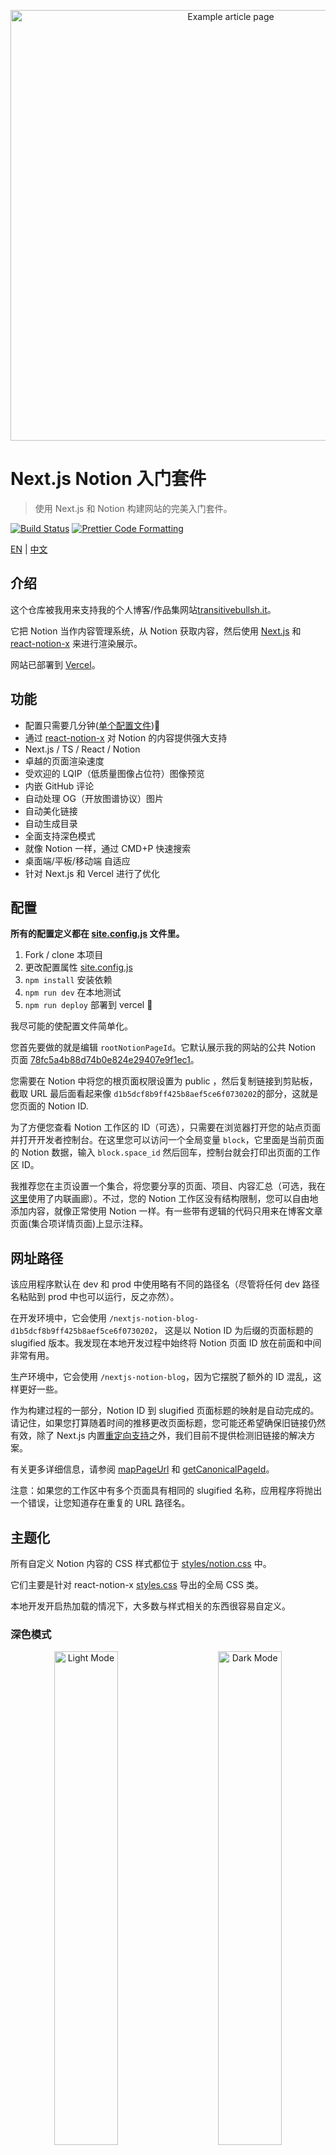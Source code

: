 <p align="center">
  <a href="https://transitivebullsh.it/nextjs-notion-starter-kit">
    <img alt="Example article page" src="https://ssfy.io/https%3A%2F%2Fwww.notion.so%2Fimage%2Fhttps%253A%252F%252Fs3-us-west-2.amazonaws.com%252Fsecure.notion-static.com%252Fd147d76c-28a4-4cdd-a503-2d6bcc50a787%252Ftransitivebullsh.it__(5)-opt.jpg%3Ftable%3Dblock%26id%3D5b87b717-ca5b-49da-b17c-12c3eab1644a%26cache%3Dv2" width="689">
  </a>
</p>

# Next.js Notion 入门套件

> 使用 Next.js 和 Notion 构建网站的完美入门套件。

[![Build Status](https://travis-ci.com/transitive-bullshit/nextjs-notion-starter-kit.svg?branch=main)](https://travis-ci.com/transitive-bullshit/nextjs-notion-starter-kit) [![Prettier Code Formatting](https://img.shields.io/badge/code_style-prettier-brightgreen.svg)](https://prettier.io)

[EN](readme.md) | [中文](readme-zh.md)

## 介绍

这个仓库被我用来支持我的个人博客/作品集网站[transitivebullsh.it](https://transitivebullsh.it)。

它把 Notion 当作内容管理系统，从 Notion 获取内容，然后使用 [Next.js](https://nextjs.org/) 和 [react-notion-x](https://github.com/NotionX/react-notion-x) 来进行渲染展示。

网站已部署到 [Vercel](http://vercel.com)。

## 功能

- 配置只需要几分钟([单个配置文件](./site.config.js))💪
- 通过 [react-notion-x](https://github.com/NotionX/react-notion-x) 对 Notion 的内容提供强大支持
- Next.js / TS / React / Notion
- 卓越的页面渲染速度
- 受欢迎的 LQIP（低质量图像占位符）图像预览
- 内嵌 GitHub 评论
- 自动处理 OG（开放图谱协议）图片
- 自动美化链接
- 自动生成目录
- 全面支持深色模式
- 就像 Notion 一样，通过 CMD+P 快速搜索
- 桌面端/平板/移动端 自适应
- 针对 Next.js 和 Vercel 进行了优化

## 配置

**所有的配置定义都在 [site.config.js](./site.config.js) 文件里。**

1. Fork / clone 本项目
2. 更改配置属性 [site.config.js](./site.config.js)
3. `npm install` 安装依赖
4. `npm run dev` 在本地测试
5. `npm run deploy` 部署到 vercel 💪

我尽可能的使配置文件简单化。

您首先要做的就是编辑 `rootNotionPageId`。它默认展示我的网站的公共 Notion 页面 [78fc5a4b88d74b0e824e29407e9f1ec1](https://notion.so/78fc5a4b88d74b0e824e29407e9f1ec1)。

您需要在 Notion 中将您的根页面权限设置为 public ，然后复制链接到剪贴板，截取 URL 最后面看起来像 `d1b5dcf8b9ff425b8aef5ce6f0730202`的部分，这就是您页面的 Notion ID.

为了方便您查看 Notion 工作区的 ID（可选），只需要在浏览器打开您的站点页面并打开开发者控制台。在这里您可以访问一个全局变量 `block`，它里面是当前页面的 Notion 数据，输入 `block.space_id` 然后回车，控制台就会打印出页面的工作区 ID。

我推荐您在主页设置一个集合，将您要分享的页面、项目、内容汇总（可选，我在[这里](https://notion.so/78fc5a4b88d74b0e824e29407e9f1ec1)使用了内联画廊）。不过，您的 Notion 工作区没有结构限制，您可以自由地添加内容，就像正常使用 Notion 一样。有一些带有逻辑的代码只用来在博客文章页面(集合项详情页面)上显示注释。

## 网址路径

该应用程序默认在 dev 和 prod 中使用略有不同的路径名（尽管将任何 dev 路径名粘贴到 prod 中也可以运行，反之亦然）。

在开发环境中，它会使用 `/nextjs-notion-blog-d1b5dcf8b9ff425b8aef5ce6f0730202`， 这是以 Notion ID 为后缀的页面标题的 slugified 版本。我发现在本地开发过程中始终将 Notion 页面 ID 放在前面和中间非常有用。

生产环境中，它会使用 `/nextjs-notion-blog`，因为它摆脱了额外的 ID 混乱，这样更好一些。

作为构建过程的一部分，Notion ID 到 slugified 页面标题的映射是自动完成的。请记住，如果您打算随着时间的推移更改页面标题，您可能还希望确保旧链接仍然有效，除了 Next.js 内置[重定向支持](https://nextjs.org/docs/api-reference/next.config.js/redirects)之外，我们目前不提供检测旧链接的解决方案。

有关更多详细信息，请参阅 [mapPageUrl](./lib/map-page-url.ts) 和 [getCanonicalPageId](https://github.com/NotionX/react-notion-x/blob/master/packages/notion-utils/src/get-canonical-page-id.ts)。

注意：如果您的工作区中有多个页面具有相同的 slugified 名称，应用程序将抛出一个错误，让您知道存在重复的 URL 路径名。

## 主题化

所有自定义 Notion 内容的 CSS 样式都位于 [styles/notion.css](./styles/notion.css) 中。

它们主要是针对 react-notion-x [styles.css](https://github.com/NotionX/react-notion-x/blob/master/packages/react-notion-x/src/styles.css) 导出的全局 CSS 类。

本地开发开启热加载的情况下，大多数与样式相关的东西很容易自定义。

### 深色模式

<p align="center">
  <img alt="Light Mode" src="https://ssfy.io/https%3A%2F%2Fwww.notion.so%2Fimage%2Fhttps%253A%252F%252Fs3-us-west-2.amazonaws.com%252Fsecure.notion-static.com%252F83ea9f0f-4761-4c0b-b53e-1913627975fc%252Ftransitivebullsh.it_-opt.jpg%3Ftable%3Dblock%26id%3Ded7e8f60-c6d1-449e-840b-5c7762505c44%26cache%3Dv2" width="45%"> 
&nbsp; &nbsp; &nbsp; &nbsp;
  <img alt="Dark Mode" src="https://ssfy.io/https%3A%2F%2Fwww.notion.so%2Fimage%2Fhttps%253A%252F%252Fs3-us-west-2.amazonaws.com%252Fsecure.notion-static.com%252Fc0839d6c-7141-48df-8afd-69b27fed84aa%252Ftransitivebullsh.it__(1)-opt.jpg%3Ftable%3Dblock%26id%3D23b11fe5-d6df-422d-9674-39cf7f547523%26cache%3Dv2" width="45%">
</p>

完全支持暗模式，可以通过页脚中的太阳/月亮图标进行切换。


## 附加功能

所有额外的依赖项都是可选的——项目应该开箱即用。

如果您想复制我网站的一些更高级的元素，那么您必须额外设置一些东西。

### Fathom 分析

[Fathom](https://usefathom.com/ref/42TFOZ) 提供了一个轻量的 Google 分析替代方案。

这是可选的，但我真的很喜欢他们如此简单优雅的解决方案。

要启用分析功能，只需添加一个 `NEXT_PUBLIC_FATHOM_ID` 环境变量。

这个环境变量只有在生产环境中才会使用，所以您不必担心在本地主机的开发搞乱您的分析结果。

### GitHub 评论

<p align="center">
  <img alt="Embedded GitHub Comments" src="https://ssfy.io/https%3A%2F%2Fwww.notion.so%2Fimage%2Fhttps%253A%252F%252Fs3-us-west-2.amazonaws.com%252Fsecure.notion-static.com%252Fa43f996c-de07-4d8a-8461-b35f9d43e4b2%252Fcomments-desktop-opt.jpg%3Ftable%3Dblock%26id%3Ded07d7c2-57c9-4aba-81b3-f5fa069371d4%26cache%3Dv2" width="420">
</p>



[Utteranc.es](https://utteranc.es/) 是一个了不起的[开源项目](https://github.com/utterance/utterances)，它使开发人员能够将 GitHub issues 作为评论嵌入到他们的网站上。天才。 

集成非常简单。只需编辑 `utterancesGitHubRepo` 配置值指向您要用于 issue 评论的 repo。

在生产中启用这个功能之前，您可能需要通读 Utterances 的文档，因为在 issues 如何被映射到您的网站上的页面方面有一些微妙的问题，但总的来说，设置非常简单，效果我很喜欢。

### 图像预览

这是一个非常酷的功能，其灵感来自于 Medium 的平滑图像加载，我们首先加载一个低质量，模糊版本的图像，并在加载后用完整质量版本的图像进行动画处理。这个效果很好，但它确实增加了一些设置工作。

如果 `isPreviewImageSupportEnabled` 设置为 `true`，则应用程序将通过 [lqip-modern](https://github.com/transitive-bullshit/lqip-modern) 为您的 Notion 工作区引用的所有图像计算 LQIP 图像。这些图像将（作为 base64 JPEG 数据）存储在 Google Firebase 的 Collection 中，因此它们只需要计算一次。

您必须设置自己的谷歌 Firebase 的 Firestore 实例，并提供三个环境变量：

```bash
# 包含你的谷歌凭证 json 文件的 base64 编码字符串
GOOGLE_APPLICATION_CREDENTIALS=

# 你的谷歌云项目的名称
GCLOUD_PROJECT=

# 用于存储图像的 Firebase collection 的名称
FIREBASE_COLLECTION_IMAGES=
```

实际的工作发生在 [create-preview-image](./api/create-preview-image) serverless 函数中。

### 自动处理社交图像

<p align="center">
  <img alt="Auto-generated social image" src="https://ssfy.io/https%3A%2F%2Fwww.notion.so%2Fimage%2Fhttps%253A%252F%252Fs3-us-west-2.amazonaws.com%252Fsecure.notion-static.com%252Fe1877c31-0bc9-46b7-8aaf-7bcae21baf2b%252Fsocial-image-opt.jpeg%3Ftable%3Dblock%26id%3D735b04d2-2a77-4035-8942-a17f8d41fe83%26cache%3Dv2" width="420">
</p>

将根据每个页面的内容为您网站的每个页面自动生成像这样的 Open Graph 图像。

请注意，只要您部署到 Vercel，您就无需执行任何额外操作即可启用此功能。

### 自动生成目录

<p align="center">
  <img alt="Smooth ToC Scrollspy" src="https://www.notion.so/image/https%3A%2F%2Fs3-us-west-2.amazonaws.com%2Fsecure.notion-static.com%2Fcb2df62d-9028-440b-964b-117711450921%2Ftoc2.gif?table=block&id=d7e9951b-289c-4ff2-8b82-b0a61fe260b1&cache=v2" width="240">
</p>

默认情况下，每个文章页面都会有一个目录作为 `aside` 显示在桌面上。当用户滚动浏览文档时，它使用 **scrollspy** 逻辑自动更新当前部分，并使得在不同部分之间跳转非常容易。

如果页面内容少于 `minTableOfContentsItems`（默认 3），则目录将被隐藏。如果浏览器窗口太小，它也会隐藏在索引页面上。

此目录使用与 Notion 内置的目录块相同的逻辑（请参阅 [getPageTableOfContents](https://github.com/NotionX/react-notion-x/blob/master/packages/notion-utils/src/get-page-table-of-contents.ts) 以了解底层逻辑和相关的单元测试）。

## 截图

### 移动端文章页面

<p align="center">
  <a href="https://transitivebullsh.it/free-resources-for-indie-saas-devs">
    <img alt="Mobile Article Page" src="https://ssfy.io/https%3A%2F%2Fwww.notion.so%2Fimage%2Fhttps%253A%252F%252Fs3-us-west-2.amazonaws.com%252Fsecure.notion-static.com%252F6c05a0f9-59a0-4322-bef9-3f08fe4efc6a%252Farticle-mobile-opt.jpg%3Ftable%3Dblock%26id%3Da1eb2263-fdf1-4d51-a3d4-8a02cb32bbba%26cache%3Dv2" width="300">
  </a>
</p>

### 桌面主页

<p align="center">
  <a href="https://transitivebullsh.it">
    <img alt="Desktop Home Page" src="https://ssfy.io/https%3A%2F%2Fwww.notion.so%2Fimage%2Fhttps%253A%252F%252Fs3-us-west-2.amazonaws.com%252Fsecure.notion-static.com%252F1d3ab4b2-60af-4b95-b35d-cac5d440b8ca%252Ftransitivebullsh.it_-opt.jpg%3Ftable%3Dblock%26id%3D97f445e8-2da1-41cd-996a-5ad0e73a1d79%26cache%3Dv2" width="600">
  </a>
</p>

### 桌面端文章页面（深色模式）

<p align="center">
  <a href="https://transitivebullsh.it/free-resources-for-indie-saas-devs">
    <img alt="Desktop Article Page" src="https://ssfy.io/https%3A%2F%2Fwww.notion.so%2Fimage%2Fhttps%253A%252F%252Fs3-us-west-2.amazonaws.com%252Fsecure.notion-static.com%252Fb564d13f-b71b-4473-8531-65b5dd9b995f%252Ftransitivebullsh.it__(4)-opt.jpg%3Ftable%3Dblock%26id%3D16e03de2-0df7-4232-a129-e1666505c4d2%26cache%3Dv2" width="600">
  </a>
</p>

## 许可证

MIT © [Travis Fischer](https://transitivebullsh.it)

<a href="https://twitter.com/transitive_bs">关注我的twitter<img src="https://storage.googleapis.com/saasify-assets/twitter-logo.svg" alt="twitter" height="24px" align="center"></a> 支持我的开源工作

